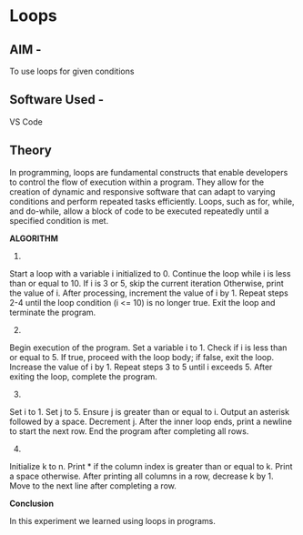 # Loops

## AIM - 
To use loops for given conditions

## Software Used - 
VS Code
## Theory
In programming, loops are fundamental constructs that enable developers to control the flow of execution within a program. They allow for the creation of dynamic and responsive software that can adapt to varying conditions and perform repeated tasks efficiently. Loops, such as for, while, and do-while, allow a block of code to be executed repeatedly until a specified condition is met. 

**ALGORITHM**

 1)
Start a loop with a variable i initialized to 0.
Continue the loop while i is less than or equal to 10.
If i is 3 or 5, skip the current iteration 
Otherwise, print the value of i.
After processing, increment the value of i by 1.
Repeat steps 2-4 until the loop condition (i <= 10) is no longer true.
Exit the loop and terminate the program.

 2)
Begin execution of the program.
Set a variable i to 1.
Check if i is less than or equal to 5.
If true, proceed with the loop body; if false, exit the loop.
Increase the value of i by 1.
Repeat steps 3 to 5 until i exceeds 5.
 After exiting the loop, complete the program.

 3)
Set i to 1.
Set j to 5.
Ensure j is greater than or equal to i.
Output an asterisk followed by a space.
Decrement j.
After the inner loop ends, print a newline to start the next row.
End the program after completing all rows.

4)
Initialize k to n.
Print * if the column index is greater than or equal to k.
Print a space otherwise.
After printing all columns in a row, decrease k by 1.
Move to the next line after completing a row.

**Conclusion**

In this experiment we learned using loops in programs.
